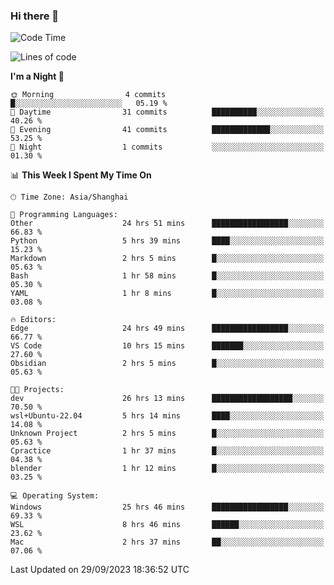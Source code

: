 ### Hi there 👋

<!--
**GwenKaplan/GwenKaplan** is a ✨ _special_ ✨ repository because its `README.md` (this file) appears on your GitHub profile.

Here are some ideas to get you started:

- 🔭 I’m currently working on ...
- 🌱 I’m currently learning ...
- 👯 I’m looking to collaborate on ...
- 🤔 I’m looking for help with ...
- 💬 Ask me about ...
- 📫 How to reach me: ...
- 😄 Pronouns: ...
- ⚡ Fun fact: ...
-->

<!--START_SECTION:waka-->
![Code Time](http://img.shields.io/badge/Code%20Time-630%20hrs%2044%20mins-blue)

![Lines of code](https://img.shields.io/badge/From%20Hello%20World%20I%27ve%20Written-113.1%20thousand%20lines%20of%20code-blue)

**I'm a Night 🦉** 

```text
🌞 Morning                4 commits           █░░░░░░░░░░░░░░░░░░░░░░░░   05.19 % 
🌆 Daytime                31 commits          ██████████░░░░░░░░░░░░░░░   40.26 % 
🌃 Evening                41 commits          █████████████░░░░░░░░░░░░   53.25 % 
🌙 Night                  1 commits           ░░░░░░░░░░░░░░░░░░░░░░░░░   01.30 % 
```


📊 **This Week I Spent My Time On** 

```text
🕑︎ Time Zone: Asia/Shanghai

💬 Programming Languages: 
Other                    24 hrs 51 mins      █████████████████░░░░░░░░   66.83 % 
Python                   5 hrs 39 mins       ████░░░░░░░░░░░░░░░░░░░░░   15.23 % 
Markdown                 2 hrs 5 mins        █░░░░░░░░░░░░░░░░░░░░░░░░   05.63 % 
Bash                     1 hr 58 mins        █░░░░░░░░░░░░░░░░░░░░░░░░   05.30 % 
YAML                     1 hr 8 mins         █░░░░░░░░░░░░░░░░░░░░░░░░   03.08 % 

🔥 Editors: 
Edge                     24 hrs 49 mins      █████████████████░░░░░░░░   66.77 % 
VS Code                  10 hrs 15 mins      ███████░░░░░░░░░░░░░░░░░░   27.60 % 
Obsidian                 2 hrs 5 mins        █░░░░░░░░░░░░░░░░░░░░░░░░   05.63 % 

🐱‍💻 Projects: 
dev                      26 hrs 13 mins      ██████████████████░░░░░░░   70.50 % 
wsl+Ubuntu-22.04         5 hrs 14 mins       ████░░░░░░░░░░░░░░░░░░░░░   14.08 % 
Unknown Project          2 hrs 5 mins        █░░░░░░░░░░░░░░░░░░░░░░░░   05.63 % 
Cpractice                1 hr 37 mins        █░░░░░░░░░░░░░░░░░░░░░░░░   04.38 % 
blender                  1 hr 12 mins        █░░░░░░░░░░░░░░░░░░░░░░░░   03.25 % 

💻 Operating System: 
Windows                  25 hrs 46 mins      █████████████████░░░░░░░░   69.33 % 
WSL                      8 hrs 46 mins       ██████░░░░░░░░░░░░░░░░░░░   23.62 % 
Mac                      2 hrs 37 mins       ██░░░░░░░░░░░░░░░░░░░░░░░   07.06 % 
```


 Last Updated on 29/09/2023 18:36:52 UTC
<!--END_SECTION:waka-->
